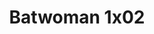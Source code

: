 ---
layout: episodios
title: "Batwoman 1x02"
url_serie_padre: 'batwoman/temporada-1'
category: 'series'
capitulo: 'yes'
anio: '2019'
prev: 'capitulo-1'
proximo: 'capitulo-3'
sandbox: allow-same-origin allow-forms
idioma: 'Subtitulado'
calidad: 'Full HD'
reproductores: ["https://myurlshort.live/v/7pk86hg5wpzwrry","https://www.ilovefembed.best/v/-5gl4ipm886y-eg"]
reproductor: fembed
clasificacion: '+10'
tags:
- Ciencia-Ficcion
---